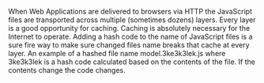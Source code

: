 When Web Applications are delivered to browsers via HTTP the JavaScript files are transported across multiple (sometimes dozens) layers.  Every layer is a good opportunity for caching.  Caching is absolutely necessary for the Internet to operate.  Adding a hash code to the name of JavaScript files is a sure fire way to make sure changed files name breaks that cache at every layer.  An example of a hashed file name model.3ke3k3lek.js where 3ke3k3lek is a hash code calculated based on the contents of the file.  If the contents change the code changes. 
